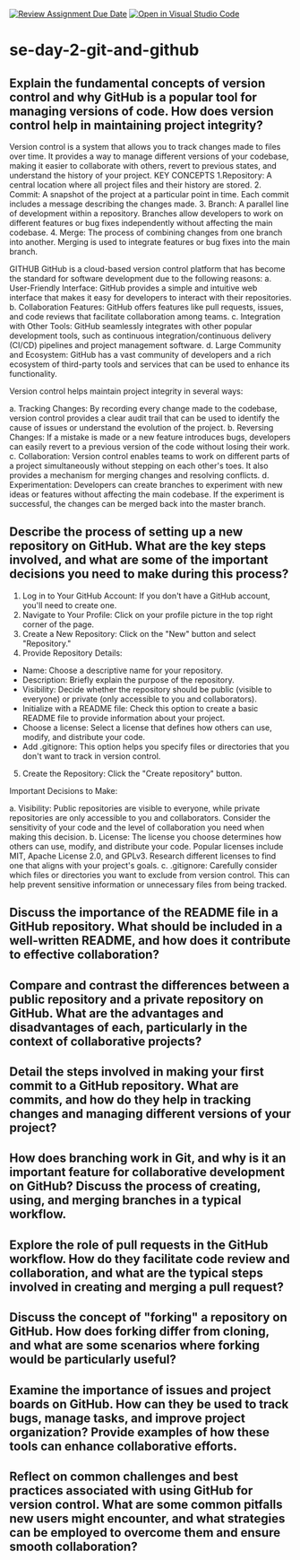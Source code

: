 [![Review Assignment Due Date](https://classroom.github.com/assets/deadline-readme-button-22041afd0340ce965d47ae6ef1cefeee28c7c493a6346c4f15d667ab976d596c.svg)](https://classroom.github.com/a/8wgCKhpZ)
[![Open in Visual Studio Code](https://classroom.github.com/assets/open-in-vscode-2e0aaae1b6195c2367325f4f02e2d04e9abb55f0b24a779b69b11b9e10269abc.svg)](https://classroom.github.com/online_ide?assignment_repo_id=15695124&assignment_repo_type=AssignmentRepo)
# se-day-2-git-and-github
## Explain the fundamental concepts of version control and why GitHub is a popular tool for managing versions of code. How does version control help in maintaining project integrity?

Version control is a system that allows you to track changes made to files over time. It provides a way to manage different versions of your codebase, making it easier to collaborate with others, revert to previous states, and understand the history of your project.
KEY CONCEPTS
1.Repository: A central location where all project files and their history are stored.
2. Commit: A snapshot of the project at a particular point in time. Each commit includes a message describing the changes made.
3. Branch: A parallel line of development within a repository. Branches allow developers to work on different features or bug fixes independently without affecting the main codebase.
4. Merge: The process of combining changes from one branch into another. Merging is used to integrate features or bug fixes into the main branch. 

GITHUB
GitHub is a cloud-based version control platform that has become the standard for software development due to the following reasons:
a. User-Friendly Interface: GitHub provides a simple and intuitive web interface that makes it easy for developers to interact with their repositories.
b. Collaboration Features: GitHub offers features like pull requests, issues, and code reviews that facilitate collaboration among teams.
c. Integration with Other Tools: GitHub seamlessly integrates with other popular development tools, such as continuous integration/continuous delivery (CI/CD) pipelines and project management software.
d. Large Community and Ecosystem: GitHub has a vast community of developers and a rich ecosystem of third-party tools and services that can be used to enhance its functionality.

Version control helps maintain project integrity in several ways:

a. Tracking Changes: By recording every change made to the codebase, version control provides a clear audit trail that can be used to identify the cause of issues or understand the evolution of the project.
b. Reversing Changes: If a mistake is made or a new feature introduces bugs, developers can easily revert to a previous version of the code without losing their work.
c. Collaboration: Version control enables teams to work on different parts of a project simultaneously without stepping on each other's toes. It also provides a mechanism for merging changes and resolving conflicts.
d. Experimentation: Developers can create branches to experiment with new ideas or features without affecting the main codebase. If the experiment is successful, the changes can be merged back into the master branch.

## Describe the process of setting up a new repository on GitHub. What are the key steps involved, and what are some of the important decisions you need to make during this process?

1. Log in to Your GitHub Account:
If you don't have a GitHub account, you'll need to create one.
2. Navigate to Your Profile:
Click on your profile picture in the top right corner of the page.
3. Create a New Repository:
Click on the "New" button and select "Repository."
4. Provide Repository Details:
- Name: Choose a descriptive name for your repository.
- Description: Briefly explain the purpose of the repository.
- Visibility: Decide whether the repository should be public (visible to everyone) or private (only accessible to you and collaborators).
- Initialize with a README file: Check this option to create a basic README file to provide information about your project.
- Choose a license: Select a license that defines how others can use, modify, and distribute your code.
- Add .gitignore: This option helps you specify files or directories that you don't want to track in version control.
5. Create the Repository:
Click the "Create repository" button.

Important Decisions to Make:

a. Visibility: Public repositories are visible to everyone, while private repositories are only accessible to you and collaborators. Consider the sensitivity of your code and the level of collaboration you need when making this decision.
b. License: The license you choose determines how others can use, modify, and distribute your code. Popular licenses include MIT, Apache License 2.0, and GPLv3. Research different licenses to find one that aligns with your project's goals.
c. .gitignore: Carefully consider which files or directories you want to exclude from version control. This can help prevent sensitive information or unnecessary files from being tracked.
## Discuss the importance of the README file in a GitHub repository. What should be included in a well-written README, and how does it contribute to effective collaboration?

## Compare and contrast the differences between a public repository and a private repository on GitHub. What are the advantages and disadvantages of each, particularly in the context of collaborative projects?

## Detail the steps involved in making your first commit to a GitHub repository. What are commits, and how do they help in tracking changes and managing different versions of your project?

## How does branching work in Git, and why is it an important feature for collaborative development on GitHub? Discuss the process of creating, using, and merging branches in a typical workflow.

## Explore the role of pull requests in the GitHub workflow. How do they facilitate code review and collaboration, and what are the typical steps involved in creating and merging a pull request?

## Discuss the concept of "forking" a repository on GitHub. How does forking differ from cloning, and what are some scenarios where forking would be particularly useful?

## Examine the importance of issues and project boards on GitHub. How can they be used to track bugs, manage tasks, and improve project organization? Provide examples of how these tools can enhance collaborative efforts.

## Reflect on common challenges and best practices associated with using GitHub for version control. What are some common pitfalls new users might encounter, and what strategies can be employed to overcome them and ensure smooth collaboration?
